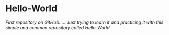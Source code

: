 # Hello-World

*First repository on GitHub.....
Just trying to learn it and practicing it with this simple and common repository called Hello-World*
